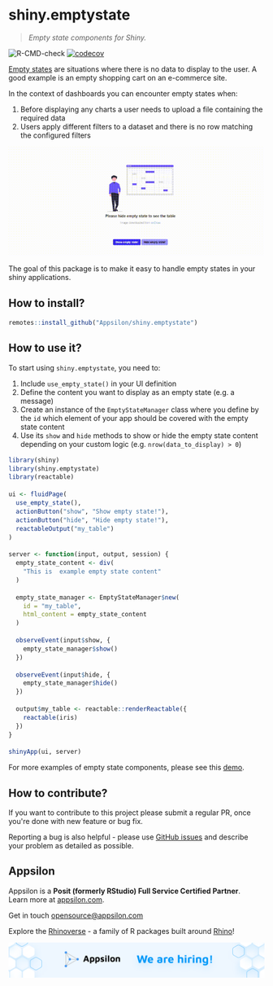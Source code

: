 # shiny.emptystate

> _Empty state components for Shiny._

<!-- badges: start -->
![R-CMD-check](https://github.com/Appsilon/shiny.emptystate/workflows/R-CMD-check/badge.svg)
[![codecov](https://codecov.io/gh/Appsilon/shiny.emptystate/branch/main/graph/badge.svg)](https://app.codecov.io/gh/Appsilon/shiny.emptystate/)
<!-- badges: end -->


[Empty states](https://www.nngroup.com/articles/empty-state-interface-design/) are situations where there is no data to display to the user. A good example is an empty shopping cart on an e-commerce site.

In the context of dashboards you can encounter empty states when:

1. Before displaying any charts a user needs to upload a file containing the required data
2. Users apply different filters to a dataset and there is no row matching the configured filters

![](./man/figures/file_upload_empty_state_example.gif)

The goal of this package is to make it easy to handle empty states in your shiny applications.

## How to install?

```r
remotes::install_github("Appsilon/shiny.emptystate")
```

## How to use it?

To start using `shiny.emptystate`, you need to:

1. Include `use_empty_state()` in your UI definition
2. Define the content you want to display as an empty state (e.g. a message)
3. Create an instance of the `EmptyStateManager` class where you define by the `id` which element of your app should be covered with the empty state content
4. Use its `show` and `hide` methods to show or hide the empty state content depending on your custom logic (e.g. `nrow(data_to_display) > 0`)

```r
library(shiny)
library(shiny.emptystate)
library(reactable)

ui <- fluidPage(
  use_empty_state(),
  actionButton("show", "Show empty state!"),
  actionButton("hide", "Hide empty state!"),
  reactableOutput("my_table")
)

server <- function(input, output, session) {
  empty_state_content <- div(
    "This is  example empty state content"
  )

  empty_state_manager <- EmptyStateManager$new(
    id = "my_table",
    html_content = empty_state_content
  )

  observeEvent(input$show, {
    empty_state_manager$show()
  })

  observeEvent(input$hide, {
    empty_state_manager$hide()
  })

  output$my_table <- reactable::renderReactable({
    reactable(iris)
  })
}

shinyApp(ui, server)
```

For more examples of empty state components, please see this [demo](https://connect.appsilon.com/shiny-emptysate-demo/).

## How to contribute?

If you want to contribute to this project please submit a regular PR, once you're done with new feature or bug fix.

Reporting a bug is also helpful - please use [GitHub issues](https://github.com/Appsilon/shiny.emptystate/issues) and describe your problem as detailed as possible.

## Appsilon

<img src="https://avatars0.githubusercontent.com/u/6096772" align="right" alt="" width="6%" />

Appsilon is a **Posit (formerly RStudio) Full Service Certified Partner**.<br/>
Learn more at [appsilon.com](https://appsilon.com).

Get in touch [opensource@appsilon.com](mailto:opensource@appsilon.com)

Explore the [Rhinoverse](https://rhinoverse.dev) - a family of R packages built around [Rhino](https://appsilon.github.io/rhino/)!

<a href = "https://appsilon.com/careers/" target="_blank"><img src="https://raw.githubusercontent.com/Appsilon/website-cdn/gh-pages/WeAreHiring1.png" alt="We are hiring!"/></a>
